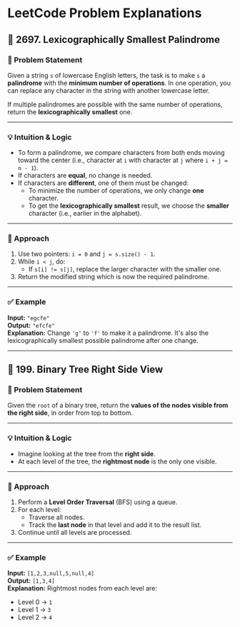 # LeetCode Problem Explanations

## 🧩 2697. Lexicographically Smallest Palindrome

### 📝 Problem Statement
Given a string `s` of lowercase English letters, the task is to make `s` a **palindrome** with the **minimum number of operations**. In one operation, you can replace any character in the string with another lowercase letter.

If multiple palindromes are possible with the same number of operations, return the **lexicographically smallest** one.

---

### 💡 Intuition & Logic
- To form a palindrome, we compare characters from both ends moving toward the center (i.e., character at `i` with character at `j` where `i + j = n - 1`).
- If characters are **equal**, no change is needed.
- If characters are **different**, one of them must be changed:
  - To minimize the number of operations, we only change **one** character.
  - To get the **lexicographically smallest** result, we choose the **smaller** character (i.e., earlier in the alphabet).

---

### 🧠 Approach
1. Use two pointers: `i = 0` and `j = s.size() - 1`.
2. While `i < j`, do:
   - If `s[i] != s[j]`, replace the larger character with the smaller one.
3. Return the modified string which is now the required palindrome.

---

### ✅ Example
**Input:** `"egcfe"`  
**Output:** `"efcfe"`  
**Explanation:** Change `'g'` to `'f'` to make it a palindrome. It's also the lexicographically smallest possible palindrome after one change.

---

## 🌳 199. Binary Tree Right Side View

### 📝 Problem Statement
Given the `root` of a binary tree, return the **values of the nodes visible from the right side**, in order from top to bottom.

---

### 💡 Intuition & Logic
- Imagine looking at the tree from the **right side**.
- At each level of the tree, the **rightmost node** is the only one visible.

---

### 🧠 Approach
1. Perform a **Level Order Traversal** (BFS) using a queue.
2. For each level:
   - Traverse all nodes.
   - Track the **last node** in that level and add it to the result list.
3. Continue until all levels are processed.

---

### ✅ Example
**Input:** `[1,2,3,null,5,null,4]`  
**Output:** `[1,3,4]`  
**Explanation:** Rightmost nodes from each level are:  
- Level 0 → `1`  
- Level 1 → `3`  
- Level 2 → `4`

